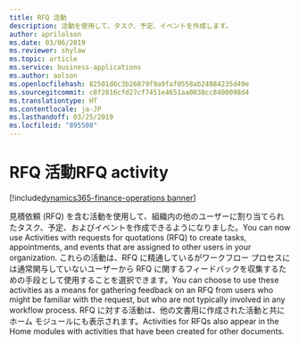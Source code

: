 ```yaml
---
title: RFQ 活動
description: 活動を使用して、タスク、予定、イベントを作成します。
author: aprilolson
ms.date: 03/06/2019
ms.reviewer: shylaw
ms.topic: article
ms.service: business-applications
ms.author: aolson
ms.openlocfilehash: 82501d6c3b26879f9a9faf0558ab24884235d49e
ms.sourcegitcommit: c8f2816cfd27cf7451e4651aa0038cc8400098d4
ms.translationtype: HT
ms.contentlocale: ja-JP
ms.lasthandoff: 03/25/2019
ms.locfileid: "895508"
---
```

# <a name="rfq-activity"></a><span data-ttu-id="2466c-103">RFQ 活動</span><span class="sxs-lookup"><span data-stu-id="2466c-103">RFQ activity</span></span> 
[!include[dynamics365-finance-operations banner](../includes/dynamics365-finance-operations.md)]


<span data-ttu-id="2466c-104">見積依頼 (RFQ) を含む活動を使用して、組織内の他のユーザーに割り当てられたタスク、予定、およびイベントを作成できるようになりました。</span><span class="sxs-lookup"><span data-stu-id="2466c-104">You can now use Activities with requests for quotations (RFQ) to create tasks, appointments, and events that are assigned to other users in your organization.</span></span> <span data-ttu-id="2466c-105">これらの活動は、RFQ に精通しているがワークフロー プロセスには通常関与していないユーザーから RFQ に関するフィードバックを収集するための手段として使用することを選択できます。</span><span class="sxs-lookup"><span data-stu-id="2466c-105">You can choose to use these activities as a means for gathering feedback on an RFQ from users who might be familiar with the request, but who are not typically involved in any workflow process.</span></span> <span data-ttu-id="2466c-106">RFQ に対する活動は、他の文書用に作成された活動と共にホーム モジュールにも表示されます。</span><span class="sxs-lookup"><span data-stu-id="2466c-106">Activities for RFQs also appear in the Home modules with activities that have been created for other documents.</span></span>
